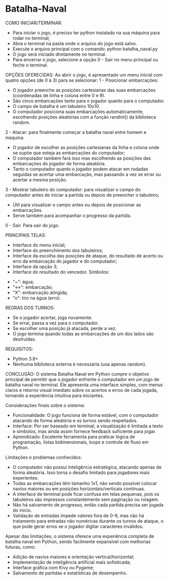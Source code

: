 # Batalha-Naval

COMO INICIAR/TERMINAR:
* Para iniciar o jogo, é preciso ter python instalado na sua máquina para rodar no terminal;
* Abra o terminal na pasta onde o arquivo do jogo está salvo.
* Execute o arquivo principal com o comando: python batalha_naval.py
* O jogo será iniciado diretamente no terminal.
* Para encerrar o jogo, selecione a opção 0 - Sair no menu principal ou feche o terminal.

OPÇÕES OFERECIDAS:
Ao abrir o jogo, é apresentado um menu inicial com quatro opções (de 0 à 3) para se selecionar:
1 - Posicionar embarcações: 
- O jogador preenche as posições cartesianas das suas embarcações (coordenadas de linha e coluna entre 0 e 9).
- São cinco embarcações tanto para o jogador quanto para o computador.
- O campo de batalha é um tabuleiro 10x10.
- O computador posiciona suas embarcações automaticamente, escolhendo posições aleatórias com a função randint() da biblioteca random.

2 - Atacar: para finalmente começar a batalha naval entre homem e maquina.
- O jogador de escolher as posições cartesianas da linha e coluna onde se supõe que esteja as embarcações do computador;
- O computador também fará isso mas escolhendo as posições das embarcações do jogador de forma aleatória.
- Tanto o computador quanto o jogador podem atacar em rodadas seguidas se acertar uma embarcação, mas passando a vez se errar ou acertar a mesma posição.

3 - Mostrar tabuleiro do computador: para visualizar o campo do computador antes de iniciar a partida ou depois de preencher o tabuleiro;
* Útil para visualizar o campo antes ou depois de posicionar as embarcações.
* Serve também para acompanhar o progresso da partida.
  
0 - Sair. Para sair do jogo.

PRINCIPAIS TELAS:
- Interface do menu inicial;
- Interface do preenchimento dos tabuleiros;
- Interface da escolha das posições de ataque, do resultado de acerto ou erro da embarcação do jagador e do computador;
- Interface da opção 3;
- Interface do resultado do vencedor.
Simbolos:
* "~": água;
* "<->": embarcação;
* "X": embarcação atingida;
* "o": tiro na água (erro).

REGRAS DOS TURNOS:
- Se o jogador acertar, joga novamente.
- Se errar, passa a vez para o computador.
- Se escolher uma posição já atacada, perde a vez.
- O jogo termina quando todas as embarcações de um dos lados são destruídas.

REQUISITOS:
* Python 3.8+
* Nenhuma biblioteca externa é necessária (usa apenas random).

CONCLUSÃO:
O sistema Batalha Naval em Python cumpre o objetivo principal de permitir que o jogador enfrente o computador em um jogo de batalha naval no terminal. Ele apresenta uma interface simples, com menus claros e retorno visual imediato sobre os acertos e erros de cada jogada, tornando a experiência intuitiva para iniciantes.

Considerações finais sobre o sistema:
* Funcionalidade: O jogo funciona de forma estável, com o computador atacando de forma aleatória e os turnos sendo respeitados.
* Interface: Por ser baseado em terminal, a visualização é limitada a texto e símbolos, mas ainda assim fornece feedback suficiente para jogar.
* Aprendizado: Excelente ferramenta para praticar lógica de programação, listas bidimensionais, loops e controle de fluxo em Python.

Limitações e problemas conhecidos:
* O computador não possui inteligência estratégica, atacando apenas de forma aleatória. Isso torna o desafio limitado para jogadores mais experientes.
* Todas as embarcações têm tamanho 1x1, não sendo possível colocar navios maiores ou em posições horizontais/verticais contínuas.
* A interface de terminal pode ficar confusa em telas pequenas, pois os tabuleiros são impressos constantemente sem paginação ou rolagem.
* Não há salvamento de progresso, então cada partida precisa ser jogada do início.
* Validação de entradas impede valores fora de 0-9, mas não há tratamento para entradas não numéricas durante os turnos de ataque, o que pode gerar erros se o jogador digitar caracteres inválidos.

Apesar das limitações, o sistema oferece uma experiência completa de batalha naval em Python, sendo facilmente expansível com melhorias futuras, como:
- Adição de navios maiores e orientação vertical/horizontal;
- Implementação de inteligência artificial mais sofisticada;
- Interface gráfica com Kivy ou Pygame;
- Salvamento de partidas e estatísticas de desempenho.
